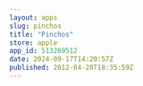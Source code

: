 ```yaml
---
layout: apps
slug: pinchos
title: "Pinchos"
store: apple
app_id: 513269512
date: 2024-09-17T14:20:57Z
published: 2012-04-20T18:35:59Z
---
```

